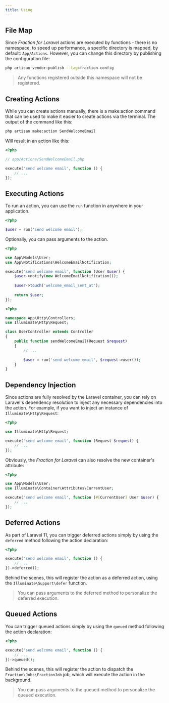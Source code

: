 ```yaml
---
title: Using
---
```


## File Map

Since _Fraction for Laravel_ actions are executed by functions - there is no namespace, to speed up performance, a specific directory is mapped, by default: `App/Actions`. However, you can change this directory by publishing the configuration file:

```bash
php artisan vendor:publish --tag=fraction-config
```

> Any functions registered outside this namespace will not be registered.

## Creating Actions

While you can create actions manually, there is a make:action command that can be used to make it easier to create actions via the terminal. The output of the command like this:

```bash
php artisan make:action SendWelcomeEmail
```
Will result in an action like this:

```php
<?php

// app/Actions/SendWelcomeEmail.php

execute('send welcome email', function () {
    // ...
});
```

## Executing Actions

To run an action, you can use the `run` function in anywhere in your application.

```php
<?php

$user = run('send welcome email');
```

Optionally, you can pass arguments to the action.

```php
<?php

use App\Models\User;
use App\Notifications\WelcomeEmailNotification;

execute('send welcome email', function (User $user) {
    $user->notify(new WelcomeEmailNotification());
    
    $user->touch('welcome_email_sent_at');
    
    return $user;
});
```

```php
<?php

namespace App\Http\Controllers;
use Illuminate\Http\Request;

class UserController extends Controller
{
    public function sendWelcomeEmail(Request $request)
    {
        // ...

        $user = run('send welcome email', $request->user());
    }
}
```

## Dependency Injection

Since actions are fully resolved by the Laravel container, you can rely on Laravel's dependency resolution to inject any necessary dependencies into the action. For example, if you want to inject an instance of `Illuminate\Http\Request`:

```php
<?php

use Illuminate\Http\Request;

execute('send welcome email', function (Request $request) {
    // ...
});
```

Obviously, the _Fraction for Laravel_ can also resolve the new container's attribute:

```php
<?php

use App\Models\User;
use Illuminate\Container\Attributes\CurrentUser;

execute('send welcome email', function (#[CurrentUser] User $user) {
    // ...
});
```

## Deferred Actions

As part of Laravel 11, you can trigger deferred actions simply by using the `deferred` method following the action declaration:

```php
<?php

execute('send welcome email', function () {
    // ...
})->deferred();
```

Behind the scenes, this will register the action as a deferred action, using the `Illuminate\Support\defer` function.

> You can pass arguments to the deferred method to personalize the deferred execution.

## Queued Actions

You can trigger queued actions simply by using the `queued` method following the action declaration:

```php
<?php

execute('send welcome email', function () {
    // ...
})->queued();
```

Behind the scenes, this will register the action to dispatch the `Fraction\Jobs\FractionJob` job, which will execute the action in the background.

> You can pass arguments to the queued method to personalize the queued execution.
